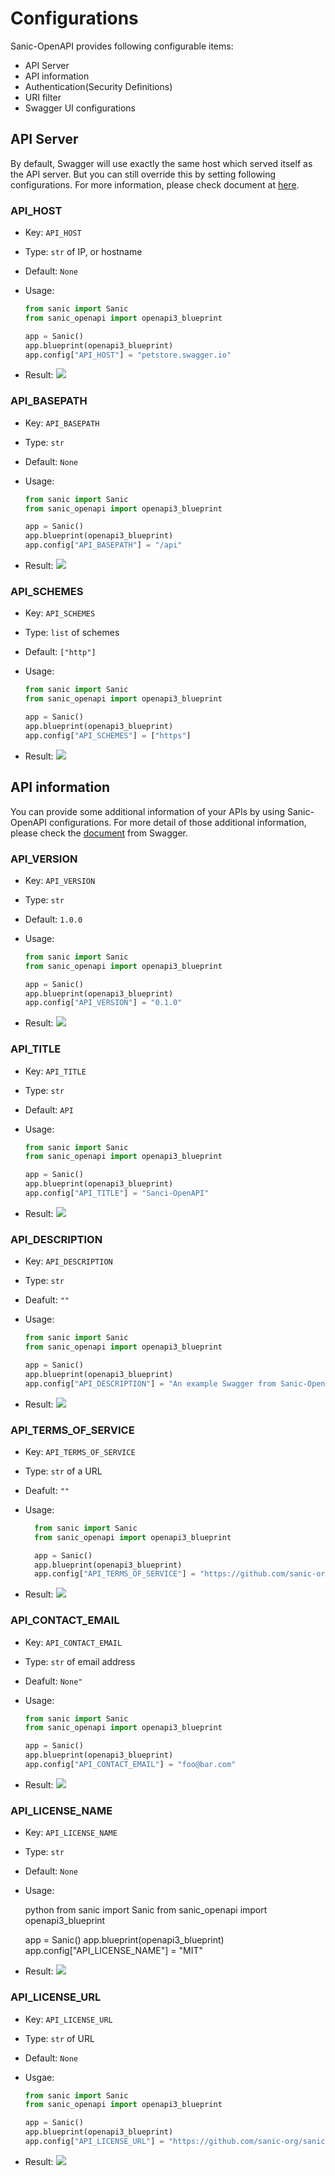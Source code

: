 # Configurations

Sanic-OpenAPI provides following configurable items:

* API Server
* API information
* Authentication(Security Definitions)
* URI filter
* Swagger UI configurations

## API Server

By default, Swagger will use exactly the same host which served itself as the API server. But you can still override this by setting following configurations. For more information, please check document at [here](https://swagger.io/docs/specification/2-0/api-host-and-base-path/).

### API_HOST

* Key: `API_HOST`
* Type: `str` of IP, or hostname
* Default: `None`
* Usage:

    ```python
    from sanic import Sanic
    from sanic_openapi import openapi3_blueprint

    app = Sanic()
    app.blueprint(openapi3_blueprint)
    app.config["API_HOST"] = "petstore.swagger.io"

    ```

* Result:
  ![](../_static/images/configurations/API_HOST.png)

### API_BASEPATH

* Key: `API_BASEPATH`
* Type: `str`
* Default: `None`
* Usage:

    ```python
    from sanic import Sanic
    from sanic_openapi import openapi3_blueprint

    app = Sanic()
    app.blueprint(openapi3_blueprint)
    app.config["API_BASEPATH"] = "/api"

    ```

* Result:
  ![](../_static/images/configurations/API_BASEPATH.png)

### API_SCHEMES

* Key: `API_SCHEMES`
* Type: `list` of schemes
* Default: `["http"]`
* Usage:

    ```python
    from sanic import Sanic
    from sanic_openapi import openapi3_blueprint

    app = Sanic()
    app.blueprint(openapi3_blueprint)
    app.config["API_SCHEMES"] = ["https"]

    ```

* Result:
  ![](../_static/images/configurations/API_SCHEMES.png)

## API information

You can provide some additional information of your APIs by using Sanic-OpenAPI configurations.
For more detail of those additional information, please check the [document](https://swagger.io/specification/#infoObject) from Swagger.

### API_VERSION

* Key: `API_VERSION`
* Type: `str`
* Default: `1.0.0`
* Usage:

    ```python
    from sanic import Sanic
    from sanic_openapi import openapi3_blueprint

    app = Sanic()
    app.blueprint(openapi3_blueprint)
    app.config["API_VERSION"] = "0.1.0"

    ```

* Result:
  ![](../_static/images/configurations/API_VERSION.png)

### API_TITLE

* Key: `API_TITLE`
* Type: `str`
* Default: `API`
* Usage:

    ```python
    from sanic import Sanic
    from sanic_openapi import openapi3_blueprint

    app = Sanic()
    app.blueprint(openapi3_blueprint)
    app.config["API_TITLE"] = "Sanci-OpenAPI"

    ```

* Result:
  ![](../_static/images/configurations/API_TITLE.png)

### API_DESCRIPTION

* Key: `API_DESCRIPTION`
* Type: `str`
* Deafult: `""`
* Usage:

    ```python
    from sanic import Sanic
    from sanic_openapi import openapi3_blueprint

    app = Sanic()
    app.blueprint(openapi3_blueprint)
    app.config["API_DESCRIPTION"] = "An example Swagger from Sanic-OpenAPI"

    ```

* Result:
  ![](../_static/images/configurations/API_DESCRIPTION.png)

### API_TERMS_OF_SERVICE

* Key: `API_TERMS_OF_SERVICE`
* Type: `str` of a URL
* Deafult: `""`
* Usage:

  ```python
    from sanic import Sanic
    from sanic_openapi import openapi3_blueprint

    app = Sanic()
    app.blueprint(openapi3_blueprint)
    app.config["API_TERMS_OF_SERVICE"] = "https://github.com/sanic-org/sanic-openapi/blob/master/README.md"

  ```

* Result:
  ![](../_static/images/configurations/API_TERMS_OF_SERVICE.png)

### API_CONTACT_EMAIL

* Key: `API_CONTACT_EMAIL`
* Type: `str` of email address
* Deafult: `None"`
* Usage:

    ```python
    from sanic import Sanic
    from sanic_openapi import openapi3_blueprint

    app = Sanic()
    app.blueprint(openapi3_blueprint)
    app.config["API_CONTACT_EMAIL"] = "foo@bar.com"

    ```

* Result:
  ![](../_static/images/configurations/API_CONTACT_EMAIL.png)

### API_LICENSE_NAME

* Key: `API_LICENSE_NAME`
* Type: `str`
* Default: `None`
* Usage:

    python
    from sanic import Sanic
    from sanic_openapi import openapi3_blueprint

    app = Sanic()
    app.blueprint(openapi3_blueprint)
    app.config["API_LICENSE_NAME"] = "MIT"

    

* Result:
  ![](../_static/images/configurations/API_LICENSE_NAME.png)

### API_LICENSE_URL

* Key: `API_LICENSE_URL`
* Type: `str` of URL
* Default: `None`
* Usgae:

    ```python
    from sanic import Sanic
    from sanic_openapi import openapi3_blueprint

    app = Sanic()
    app.blueprint(openapi3_blueprint)
    app.config["API_LICENSE_URL"] = "https://github.com/sanic-org/sanic-openapi/blob/master/LICENSE"

    ```

* Result:
  ![](../_static/images/configurations/API_LICENSE_URL.png)
